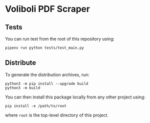 # Voliboli PDF Scraper

## Tests

You can run test from the root of this repository using:

    pipenv run python tests/test_main.py

## Distribute

To generate the distribution archives, run:

    python3 -m pip install --upgrade build
    python3 -m build

You can then install this package locally from any other project using:

    pip install -e /path/to/root

where `root` is the top-level directory of this project.
